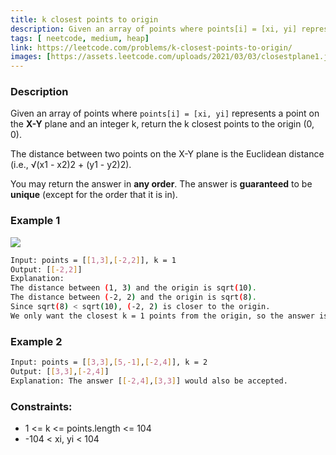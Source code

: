 ```yaml
---
title: k closest points to origin
description: Given an array of points where points[i] = [xi, yi] represents a point on the X-Y plane and an integer k, return the k closest points to the origin (0, 0).
tags: [ neetcode, medium, heap]
link: https://leetcode.com/problems/k-closest-points-to-origin/
images: [https://assets.leetcode.com/uploads/2021/03/03/closestplane1.jpg]
---
```


### Description

Given an array of points where `points[i] = [xi, yi]` represents a point on the **X-Y** plane and an integer k, return the k closest points to the origin (0, 0).

The distance between two points on the X-Y plane is the Euclidean distance (i.e., √(x1 - x2)2 + (y1 - y2)2).

You may return the answer in **any order**. The answer is **guaranteed** to be **unique** (except for the order that it is in).

### Example 1

![](https://assets.leetcode.com/uploads/2021/03/03/closestplane1.jpg)

```bash
Input: points = [[1,3],[-2,2]], k = 1
Output: [[-2,2]]
Explanation:
The distance between (1, 3) and the origin is sqrt(10).
The distance between (-2, 2) and the origin is sqrt(8).
Since sqrt(8) < sqrt(10), (-2, 2) is closer to the origin.
We only want the closest k = 1 points from the origin, so the answer is just [[-2,2]].
```

### Example 2

```bash
Input: points = [[3,3],[5,-1],[-2,4]], k = 2
Output: [[3,3],[-2,4]]
Explanation: The answer [[-2,4],[3,3]] would also be accepted.
```

### Constraints:

- 1 <= k <= points.length <= 104
- -104 < xi, yi < 104
